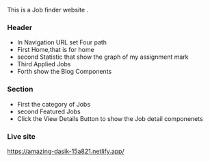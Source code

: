 This is a Job finder website .
### Header
* In Navigation URL set Four path
* First Home,that is for home
* second Statistic that show the graph of my assignment mark
* Third Applied Jobs
* Forth show the Blog Components

### Section 
* First the category of Jobs
* second Featured Jobs
* Click the View Details Button to show the Job detail componenets

### Live site 
https://amazing-dasik-15a821.netlify.app/